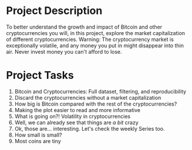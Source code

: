 # Project Description
To better understand the growth and impact of Bitcoin and other cryptocurrencies you will, in this project, explore the market capitalization of different cryptocurrencies.  Warning: The cryptocurrency market is exceptionally volatile, and any money you put in might disappear into thin air. Never invest money you can't afford to lose.
# Project Tasks
1. Bitcoin and Cryptocurrencies: Full dataset, filtering, and reproducibility
2. Discard the cryptocurrencies without a market capitalization
3. How big is Bitcoin compared with the rest of the cryptocurrencies?
4. Making the plot easier to read and more informative
5. What is going on?! Volatility in cryptocurrencies
6. Well, we can already see that things are *a bit* crazy
7. Ok, those are... interesting. Let's check the weekly Series too.
8. How small is small?
9. Most coins are tiny
